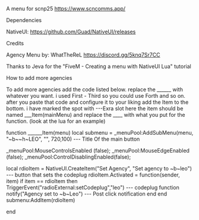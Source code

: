 
A menu for scnp25 https://www.scncomms.app/


Dependencies

NativeUI: https://github.com/Guad/NativeUI/releases

Credits




Agency Menu by: WhatTheReL https://discord.gg/5knq7Sr7CC


Thanks to Jeva for the "FiveM - Creating a menu with NativeUI Lua" tutorial





How to add more agencies


To add more agencies add the code listed below. replace the ______ with whatever you want. i used First - Third so you could use Forth and so on.  after you paste that code and configure it to your liking add the Item to the bottom. i have marked the spot with ---Exra slot here the item should be named ___Item(mainMenu) and replace the ____ with what you put for the function. (look at the lua for an example)
 

function ______Item(menu)
  local submenu = _menuPool:AddSubMenu(menu, "~b~~h~LEO", "", 720,100)  --- Title Of the main button

_menuPool:MouseControlsEnabled (false);
_menuPool:MouseEdgeEnabled (false);
_menuPool:ControlDisablingEnabled(false);

  local rdioItem = NativeUI.CreateItem("Set Agency", "Set agency to ~b~leo") --- button that sets the codeplug
  rdioItem.Activated = function(sender, item)
       if item == rdioItem then
        TriggerEvent("radioExternal:setCodeplug","leo")           --- codeplug function 
           notify("Agency set to ~b~Leo")                          --- Post click notification 
       end
  end 
  submenu:AddItem(rdioItem)

end




